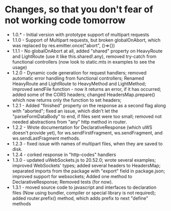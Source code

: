 # Changes, so that you don't fear of not working code tomorrow

- 1.0.\* - Initial version with prototype support of multipart requests
- 1.1.0 - Support of Multipart requests, but broken globalOnAbort, which was replaced by res.emitter.once("abort", ()=>{})
- 1.1.1 - No globalOnAbort at all, added "shared" property on HeavyRoute and LightRoute (use it like this.shared!.any), removed try-catch from functional controllers (now look to static.mts in examples to see the usage)
- 1.2.0 - Dynamic code generation for request handlers; removed automatic error handling from functional controllers; Renamed HeavyRoute and LightRoute to HeavyMethod and LightMethod; improved sendFile function - now it returns an error, if it has occurred; added some of the CORS headers; changed HeadersMap.prepare() which now returns only the function to set headers;
- 1.2.1 - Added "finished" property on the response as a second flag along with "aborted"; fixed an issue, which didn't let the "parseFormDataBody" to end, if files sent were too small; removed not needed abstractions from "any" http method in router.
- 1.2.2 - Wrote documentation for DeclarativeResponse (which uWS doesn't provide yet), for ws.sendFirstFragment, ws.sendFragment, and ws.sendLastFragment methods.
- 1.2.3 - fixed issue with names of multipart files, when they are saved to disk.
- 1.2.4 - corked response in "http-codes" handlers
- 1.3.0 - updated uWebSockets.js to 20.52.0; wrote several examples; improved WebSockets' types; added several headers to HeadersMap; separated imports from the package with "export" field in package.json; improved support for websockets; Added one method to DeclarativeResponse; Removed tests (for now).
- 1.3.1 - moved source code to javascript and interfaces to declaration files (Now using bundler, compiler or special library is not required); added router.prefix() method, which adds prefix to next "define" methods

